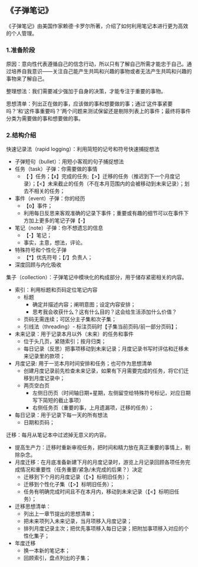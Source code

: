 ## 《子弹笔记》

《子弹笔记》由美国作家赖德·卡罗尔所著，介绍了如何利用笔记本进行更为高效的个人管理。

### 1.准备阶段
原因：意向性代表遵循自己的信念行动，所以只有了解自己所需才能忠于自己。通过培养自我意识——关注自己能产生共鸣和兴趣的事物或者无法产生共鸣和兴趣的事物来了解自己。

整理想法：我们需要减少强加于自身的决策，才能专注于重要的事物。

思想清单：列出正在做的事，应该做的事和想要做的事；通过‘这件事紧要吗？’和‘这件事重要吗？’两个问题来测试保留还是剔除列表上的事件；最终将事件分类为需要做的事和想要做的事。

### 2.结构介绍
快速记录法（rapid logging）：利用简短的记号和符号快速捕捉想法
- 子弹短句（bullet）：用短小客观的句子捕捉想法
- 任务（task）子弹：你需要做的事情
  - 【·】任务；【x】完成的任务;【>】迁移的任务（推迟到下一个月度记录）；【<】未来截止的任务（不在本月范围内的会被移动到未来记录）；划去不相关的任务；
- 事件（event）子弹：你的经历
  - 【o】事件；
  - 利用每日反思来客观准确的记录下事件；重要或有趣的细节可以在事件下方加上更多的笔记子弹【-】
- 笔记（note）子弹：你不想遗忘的信息
  - 【-】笔记；
  - 事实，主意，想法，评论。
- 特殊符号和个性化子弹
  - 【*】优先符号；【/】负责人；
- 深度回顾与内化吸收

集子（collection）：子弹笔记中模块化的构成部分，用于储存紧密相关的内容。
- 索引：利用标题和页码定位笔记内容
  - 标题
    - 确定并描述内容；阐明意图；设定内容安排；
    - 思考我会收获什么？这有什么目的？这会给生活添加什么价值？
  - 页码无需连续；可区分主子集和次子集；
  - 引线法（threading）- 标注页码时【子集当前页码/前一部分页码】；
- 未来记录：用于记录本月以外（未来）的任务和事件
  - 位于头几页，紧随索引；按月归类；
  - 每日记录（反思）把事项移动到未来记录；月度记录书写时评估和迁移未来记录里的款项；
- 月度记录: 用于一览本月时间安排和任务；也可作为思想清单
  - 创建月度记录前先检查未来记录，如果有下月需要完成的任务，将它们迁移到月度记录中；
  - 两页空白页
    - 左侧日历页（时间轴日期+星期，左侧留空给特殊符号标记，对应日期写下简短的截止事项）
    - 右侧任务页（重要的事，上月遗漏项，迁移的任务）；
- 每日记录：用于记录下每一天的所有想法
  - 日期和页码；

迁移：每月从笔记本中过滤掉无意义的内容。
- 提高生产力：迁移时重新审视任务，把时间和精力放在真正重要的事情上，剔除杂念。
- 月度迁移：在月底准备新建下月的月度记录时，游览上月记录回顾各项任务完成情况和重要性（任务重要/紧急/未完成的后果？）决定
  - 迁移到下个月的月度记录（【>】标明旧任务）；
  - 迁移到个性化子集（【>】标明旧任务）；
  - 任务有明确完成时间且不在本月内，移动到未来记录（【<】标明旧任务）；
- 迁移思想清单：
  - 列出上一章节提出的思想清单；
  - 把未来项列入未来记录，当月项移入月度记录；
  - 排列月度记录主次；把优先事项移入每日记录；把附加事项移入对应的个性化集子；
- 年度迁移
  - 换一本新的笔记本； 
  - 回顾索引，盘点列出的子集；
